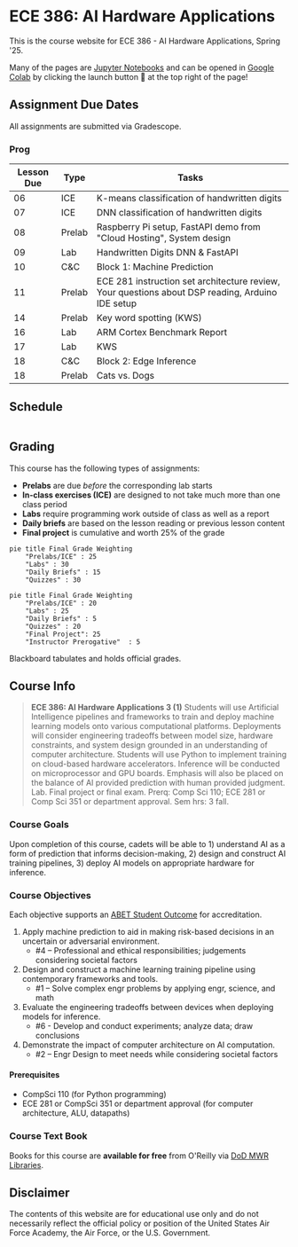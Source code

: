 # ECE 386: AI Hardware Applications

This is the course website for ECE 386 - AI Hardware Applications, Spring '25.

Many of the pages are [Jupyter Notebooks](https://docs.jupyter.org/en/latest/)
and can be opened in [Google Colab](https://colab.research.google.com/)
by clicking the launch button &#x1F680; at the top right of the page!

## Assignment Due Dates

All assignments are submitted via Gradescope.

### Prog

| **Lesson Due** | **Type** | **Tasks**                                                                                        |
|----------------|----------|--------------------------------------------------------------------------------------------------|
| 06             | ICE      | K-means classification of handwritten digits                                                     |
| 07             | ICE      | DNN classification of handwritten digits                                                         |
| 08             | Prelab   | Raspberry Pi setup, FastAPI demo from "Cloud Hosting", System design                             |
| 09             | Lab      | Handwritten Digits DNN & FastAPI                                                                 |
| 10             | C&C      | Block 1: Machine Prediction                                                                      |
| 11             | Prelab   | ECE 281 instruction set architecture review, Your questions about DSP reading, Arduino IDE setup |
| 14             | Prelab   | Key word spotting (KWS)                                                                          |
| 16             | Lab      | ARM Cortex Benchmark Report                                                                      |
| 17             | Lab      | KWS                                                                                              |
| 18             | C&C      | Block 2: Edge Inference                                                                          |
| 18             | Prelab   | Cats vs. Dogs                                                                                    |

## Schedule

```{tableofcontents}
```

## Grading

This course has the following types of assignments:

- **Prelabs** are due *before* the corresponding lab starts
- **In-class exercises (ICE)** are designed to not take much more than one class period
- **Labs** require programming work outside of class as well as a report
- **Daily briefs** are based on the lesson reading or previous lesson content
- **Final project** is cumulative and worth 25% of the grade

```{mermaid}
pie title Final Grade Weighting
    "Prelabs/ICE" : 25
    "Labs" : 30
    "Daily Briefs" : 15
    "Quizzes" : 30
```

```{mermaid}
pie title Final Grade Weighting
    "Prelabs/ICE" : 20
    "Labs" : 25
    "Daily Briefs" : 5
    "Quizzes" : 20
    "Final Project": 25
    "Instructor Prerogative​"  : 5
```

Blackboard tabulates and holds official grades.

## Course Info

> **ECE 386: AI Hardware Applications 3 (1)**
> Students will use Artificial Intelligence pipelines and frameworks to train and deploy machine learning models
> onto various computational platforms. Deployments will consider engineering tradeoffs between model size,
> hardware constraints, and system design grounded in an understanding of computer architecture.
> Students will use Python to implement training on cloud-based hardware accelerators. Inference will be conducted
> on microprocessor and GPU boards. Emphasis will also be placed on the balance of AI provided prediction with
> human provided judgment. Lab. Final project or final exam.
> Prerq: Comp Sci 110; ECE 281 or Comp Sci 351 or department approval. Sem hrs: 3 fall.

### Course Goals

Upon completion of this course, cadets will be able to 1) understand AI as a form of prediction that informs decision-making, 2) design and construct AI training pipelines, 3) deploy AI models on appropriate hardware for inference.​

### Course Objectives

Each objective supports an [ABET Student Outcome](https://www.abet.org/accreditation/accreditation-criteria/criteria-for-accrediting-engineering-programs-2024-2025/) for accreditation.

1. Apply machine prediction to aid in making risk-based decisions in an uncertain or adversarial environment.​
    - #4 – Professional and ethical responsibilities; judgements considering societal factors​
2. Design and construct a machine learning training pipeline using contemporary frameworks and tools.​
    - #1 – Solve complex engr problems by applying engr, science, and math​
3. Evaluate the engineering tradeoffs between devices when deploying models for inference.​
    - #6 - Develop and conduct experiments; analyze data; draw conclusions​
4. Demonstrate the impact of computer architecture on AI computation.​
    - #2 – Engr Design to meet needs while considering societal factors​

#### Prerequisites

- CompSci 110 (for Python programming)
- ECE 281 or CompSci 351 or department approval (for computer architecture, ALU, datapaths)

### Course Text Book

Books for this course are **available for free** from O'Reilly via [DoD MWR Libraries](https://www.dodmwrlibraries.org/).

## Disclaimer

The contents of this website are for educational use only and do not necessarily reflect the official policy
or position of the United States Air Force Academy, the Air Force, or the U.S. Government.
